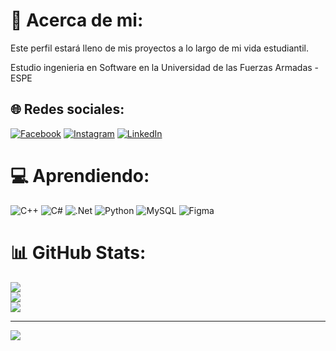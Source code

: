 # 💫 Acerca de mi:

Este perfil estará lleno de mis proyectos a lo largo de mi vida estudiantil.

Estudio ingenieria en Software en la Universidad de las Fuerzas Armadas - ESPE



  ## 🌐 Redes sociales:
[![Facebook](https://img.shields.io/badge/Facebook-%231877F2.svg?logo=Facebook&logoColor=white)](https://facebook.com/Moose3745) [![Instagram](https://img.shields.io/badge/Instagram-%23E4405F.svg?logo=Instagram&logoColor=white)](https://www.instagram.com/sebas_ebas/) [![LinkedIn](https://img.shields.io/badge/LinkedIn-%230077B5.svg?logo=linkedin&logoColor=white)](https://www.linkedin.com/in/dev-seb/) 

# 💻 Aprendiendo:
![C++](https://img.shields.io/badge/c++-%2300599C.svg?style=flat&logo=c%2B%2B&logoColor=white) ![C#](https://img.shields.io/badge/c%23-%23239120.svg?style=flat&logo=c-sharp&logoColor=white) ![.Net](https://img.shields.io/badge/.NET-5C2D91?style=flat&logo=.net&logoColor=white) ![Python](https://img.shields.io/badge/python-3670A0?style=flat&logo=python&logoColor=ffdd54) ![MySQL](https://img.shields.io/badge/mysql-%2300f.svg?style=flat&logo=mysql&logoColor=white) 	![Figma](https://img.shields.io/badge/figma-%23F24E1E.svg?style=flat&logo=figma&logoColor=white)
# 📊 GitHub Stats:
![](https://github-readme-stats.vercel.app/api?username=Ooops-seb&theme=merko&hide_border=false&include_all_commits=false&count_private=false)<br/>
![](https://github-readme-streak-stats.herokuapp.com/?user=Ooops-seb&theme=merko&hide_border=false)<br/>
![](https://github-readme-stats.vercel.app/api/top-langs/?username=Ooops-seb&theme=merko&hide_border=false&include_all_commits=false&count_private=false&layout=compact)

---
[![](https://visitcount.itsvg.in/api?id=Ooops-seb&icon=7&color=3)](https://visitcount.itsvg.in)

<!-- Proudly created with GPRM ( https://gprm.itsvg.in ) -->
